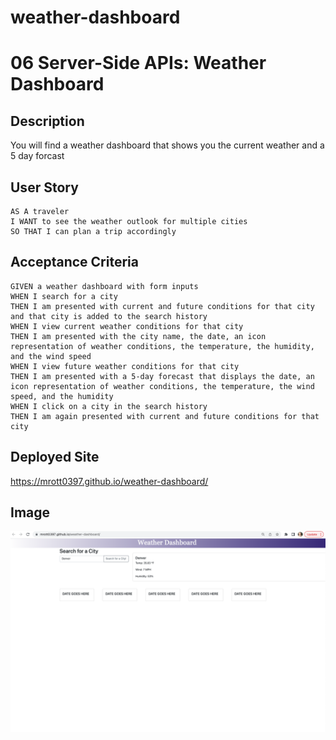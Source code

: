 # weather-dashboard
# 06 Server-Side APIs: Weather Dashboard

## Description
You will find a weather dashboard that shows you the current weather and a 5 day forcast


## User Story

```
AS A traveler
I WANT to see the weather outlook for multiple cities
SO THAT I can plan a trip accordingly
```

## Acceptance Criteria

```
GIVEN a weather dashboard with form inputs
WHEN I search for a city
THEN I am presented with current and future conditions for that city and that city is added to the search history
WHEN I view current weather conditions for that city
THEN I am presented with the city name, the date, an icon representation of weather conditions, the temperature, the humidity, and the wind speed
WHEN I view future weather conditions for that city
THEN I am presented with a 5-day forecast that displays the date, an icon representation of weather conditions, the temperature, the wind speed, and the humidity
WHEN I click on a city in the search history
THEN I am again presented with current and future conditions for that city
```
## Deployed Site
https://mrott0397.github.io/weather-dashboard/

## Image 
![alt-text](./assets/images/Screen%20Shot%202023-02-08%20at%209.03.02%20PM.png)
